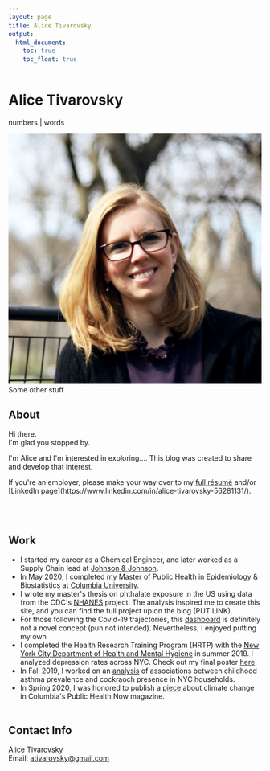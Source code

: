 ```yaml
---
layout: page
title: Alice Tivarovsky
output: 
  html_document:
    toc: true
    toc_float: true
---
```



<div class="container m-5">
<h1> Alice Tivarovsky </h1>
<p> numbers | words </p>
  <div class="row">
    <div class="col-md-2">
    <img src="thumbnail.jpeg" class=".img-fluid" class="rounded-circle" alt="Alice Tivarovsky">
    </div>
    <div class="col-md-10">
      Some other stuff
    </div>
  </div>
</div>



## About

<div class="row">
<div class="col-md-6">
Hi there. <br>
I'm glad you stopped by. 

I'm Alice and I'm interested in exploring.... This blog was created to share and develop that interest.   
</div>
<div class="col-md-6">
If you're an employer, please make your way over to my <a href="resume.html">full résumé</a> and/or [LinkedIn page](https://www.linkedin.com/in/alice-tivarovsky-56281131/).
</div>
</div>

<br><br>


## Work
* I started my career as a Chemical Engineer, and later worked as a Supply Chain lead at [Johnson & Johnson](https://www.jnj.com/).
* In May 2020, I completed my Master of Public Health in Epidemiology & Biostatistics at [Columbia University](https://www.publichealth.columbia.edu/).
* I wrote my master's thesis on phthalate exposure in the US using data from the CDC's [NHANES](https://www.cdc.gov/nchs/nhanes/index.htm) project. The analysis inspired me to create this site, and you can find the full project up on the blog (PUT LINK). 
* For those following the Covid-19 trajectories, this [dashboard](covid_dash.html) is definitely not a novel concept (pun not intended). Nevertheless, I enjoyed putting my own 
* I completed the Health Research Training Program (HRTP) with the [New York City Department of Health and Mental Hygiene](https://www1.nyc.gov/site/doh/index.page) in summer 2019. I analyzed depression rates across NYC. Check out my final poster [here](practicum.html).
* In Fall 2019, I worked on an [analysis](https://prisrinivasan.github.io/p8105_final/index.html) of associations between childhood asthma prevalence and cockraoch presence in NYC households. 
* In Spring 2020, I was honored to publish a [piece](https://www.mailman.columbia.edu/public-health-now/news/can-we-talk-about-climate-change) about climate change in Columbia's Public Health Now magazine. 
<br><br>



## Contact Info

Alice Tivarovsky <br>
Email: [ativarovsky@gmail.com](mailto:ativarovsky@gmail.com)




